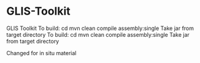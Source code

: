 # GLIS-Toolkit
GLIS Toolkit
To build:
	cd <Tookit dir>
	mvn clean compile assembly:single
Take jar from target directory
To build:
	cd <Tookit dir>
	mvn clean compile assembly:single
Take jar from target directory

Changed for in situ material